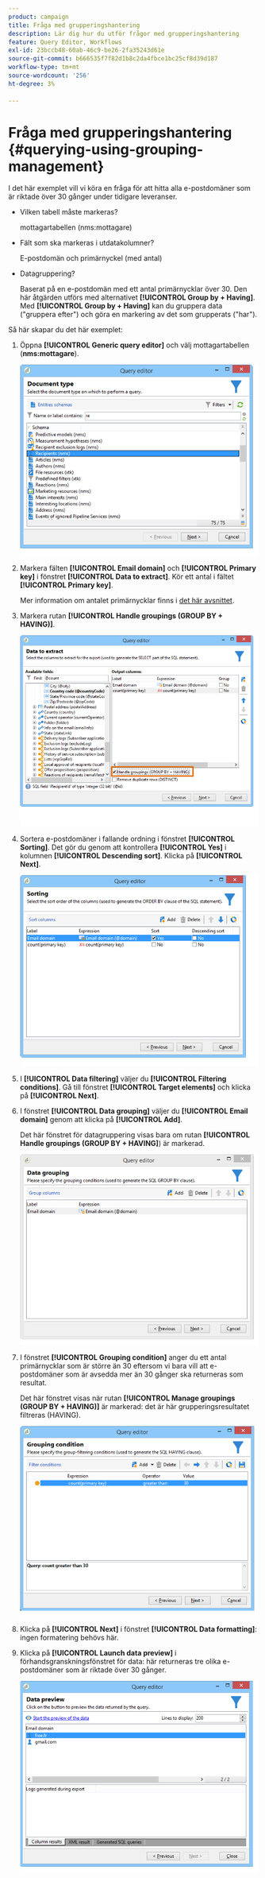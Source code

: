 ```yaml
---
product: campaign
title: Fråga med grupperingshantering
description: Lär dig hur du utför frågor med grupperingshantering
feature: Query Editor, Workflows
exl-id: 23bccb48-60ab-46c9-be26-2fa35243d61e
source-git-commit: b666535f7f82d1b8c2da4fbce1bc25cf8d39d187
workflow-type: tm+mt
source-wordcount: '256'
ht-degree: 3%

---
```


# Fråga med grupperingshantering {#querying-using-grouping-management}



I det här exemplet vill vi köra en fråga för att hitta alla e-postdomäner som är riktade över 30 gånger under tidigare leveranser.

* Vilken tabell måste markeras?

  mottagartabellen (nms:mottagare)

* Fält som ska markeras i utdatakolumner?

  E-postdomän och primärnyckel (med antal)

* Datagruppering?

  Baserat på en e-postdomän med ett antal primärnycklar över 30. Den här åtgärden utförs med alternativet **[!UICONTROL Group by + Having]**. Med **[!UICONTROL Group by + Having]** kan du gruppera data (&quot;gruppera efter&quot;) och göra en markering av det som grupperats (&quot;har&quot;).

Så här skapar du det här exemplet:

1. Öppna **[!UICONTROL Generic query editor]** och välj mottagartabellen (**nms:mottagare**).

   ![](assets/query_editor_02.png)

1. Markera fälten **[!UICONTROL Email domain]** och **[!UICONTROL Primary key]** i fönstret **[!UICONTROL Data to extract]**. Kör ett antal i fältet **[!UICONTROL Primary key]**.

   Mer information om antalet primärnycklar finns i [det här avsnittet](../../platform/using/defining-filter-conditions.md#building-expressions).

1. Markera rutan **[!UICONTROL Handle groupings (GROUP BY + HAVING)]**.

   ![](assets/query_editor_nveau_29.png)

1. Sortera e-postdomäner i fallande ordning i fönstret **[!UICONTROL Sorting]**. Det gör du genom att kontrollera **[!UICONTROL Yes]** i kolumnen **[!UICONTROL Descending sort]**. Klicka på **[!UICONTROL Next]**.

   ![](assets/query_editor_nveau_70.png)

1. I **[!UICONTROL Data filtering]** väljer du **[!UICONTROL Filtering conditions]**. Gå till fönstret **[!UICONTROL Target elements]** och klicka på **[!UICONTROL Next]**.
1. I fönstret **[!UICONTROL Data grouping]** väljer du **[!UICONTROL Email domain]** genom att klicka på **[!UICONTROL Add]**.

   Det här fönstret för datagruppering visas bara om rutan **[!UICONTROL Handle groupings (GROUP BY + HAVING]**) är markerad.

   ![](assets/query_editor_blocklist_04.png)

1. I fönstret **[!UICONTROL Grouping condition]** anger du ett antal primärnycklar som är större än 30 eftersom vi bara vill att e-postdomäner som är avsedda mer än 30 gånger ska returneras som resultat.

   Det här fönstret visas när rutan **[!UICONTROL Manage groupings (GROUP BY + HAVING)]** är markerad: det är här grupperingsresultatet filtreras (HAVING).

   ![](assets/query_editor_blocklist_05.png)

1. Klicka på **[!UICONTROL Next]** i fönstret **[!UICONTROL Data formatting]**: ingen formatering behövs här.
1. Klicka på **[!UICONTROL Launch data preview]** i förhandsgranskningsfönstret för data: här returneras tre olika e-postdomäner som är riktade över 30 gånger.

   ![](assets/query_editor_blocklist_06.png)
